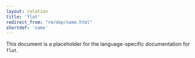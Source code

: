 ```yaml
---
layout: relation
title: 'flat'
redirect_from: "rm/dep/name.html"
shortdef: 'name'
---
```


This document is a placeholder for the language-specific documentation
for `flat`.
